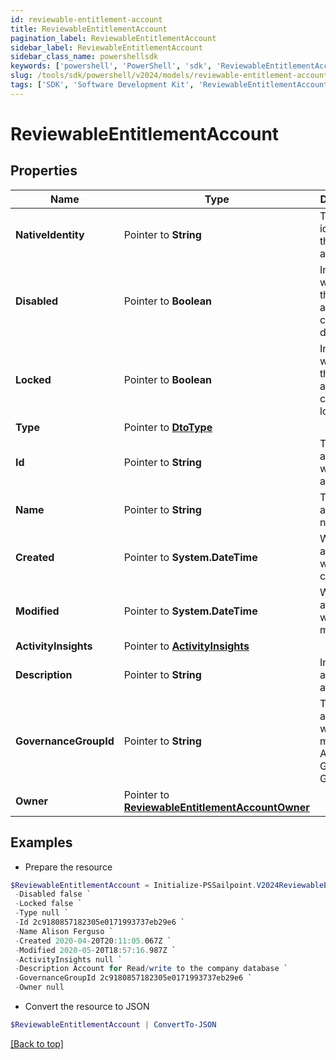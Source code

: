 ```yaml
---
id: reviewable-entitlement-account
title: ReviewableEntitlementAccount
pagination_label: ReviewableEntitlementAccount
sidebar_label: ReviewableEntitlementAccount
sidebar_class_name: powershellsdk
keywords: ['powershell', 'PowerShell', 'sdk', 'ReviewableEntitlementAccount'] 
slug: /tools/sdk/powershell/v2024/models/reviewable-entitlement-account
tags: ['SDK', 'Software Development Kit', 'ReviewableEntitlementAccount']
---
```



# ReviewableEntitlementAccount

## Properties

Name | Type | Description | Notes
------------ | ------------- | ------------- | -------------
**NativeIdentity** |  Pointer to **String** | The native identity for this account | [optional] 
**Disabled** |  Pointer to **Boolean** | Indicates whether this account is currently disabled | [optional] [default to $false]
**Locked** |  Pointer to **Boolean** | Indicates whether this account is currently locked | [optional] [default to $false]
**Type** |  Pointer to [**DtoType**](dto-type) |  | [optional] 
**Id** |  Pointer to **String** | The id associated with the account | [optional] 
**Name** |  Pointer to **String** | The account name | [optional] 
**Created** |  Pointer to **System.DateTime** | When the account was created | [optional] 
**Modified** |  Pointer to **System.DateTime** | When the account was last modified | [optional] 
**ActivityInsights** |  Pointer to [**ActivityInsights**](activity-insights) |  | [optional] 
**Description** |  Pointer to **String** | Information about the account | [optional] 
**GovernanceGroupId** |  Pointer to **String** | The id associated with the machine Account Governance Group | [optional] 
**Owner** |  Pointer to [**ReviewableEntitlementAccountOwner**](reviewable-entitlement-account-owner) |  | [optional] 

## Examples

- Prepare the resource
```powershell
$ReviewableEntitlementAccount = Initialize-PSSailpoint.V2024ReviewableEntitlementAccount  -NativeIdentity CN&#x3D;Alison Ferguso `
 -Disabled false `
 -Locked false `
 -Type null `
 -Id 2c9180857182305e0171993737eb29e6 `
 -Name Alison Ferguso `
 -Created 2020-04-20T20:11:05.067Z `
 -Modified 2020-05-20T18:57:16.987Z `
 -ActivityInsights null `
 -Description Account for Read/write to the company database `
 -GovernanceGroupId 2c9180857182305e0171993737eb29e6 `
 -Owner null
```

- Convert the resource to JSON
```powershell
$ReviewableEntitlementAccount | ConvertTo-JSON
```


[[Back to top]](#) 

